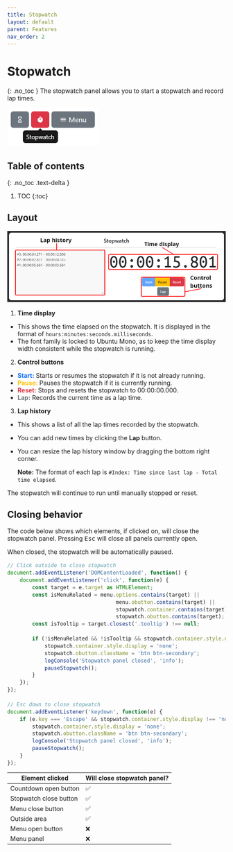 ```yaml
---
title: Stopwatch
layout: default
parent: Features
nav_order: 2
---
```

# Stopwatch
{: .no_toc }
The stopwatch panel allows you to start a stopwatch and record lap times.

![A screenshot of the stopwatch panel item, highlighted in red and with a tooltip showing with the text "Stopwatch"](/assets/images/docs-Features/stopwatch/panelitem.png)

## Table of contents
{: .no_toc .text-delta }

1. TOC
{:toc}

## Layout
![A screenshot of the stopwatch panel. The time shown is 00:00:15.801. The stopwatch is currently running.](/assets/images/docs-Features/stopwatch/stopwatch.png)

1. **Time display**
 - This shows the time elapsed on the stopwatch. It is displayed in the format of `hours:minutes:seconds.milliseconds`.
 - The font family is locked to Ubuntu Mono, as to keep the time display width consistent while the stopwatch is running.

2. **Control buttons**
 - <span style="color: #0d6efd;">**Start:**</span> Starts or resumes the stopwatch if it is not already running.
 - <span style="color: #ffc107;">**Pause:**</span> Pauses the stopwatch if it is currently running.
 - <span style="color: #dc3545;">**Reset:**</span> Stops and resets the stopwatch to 00:00:00.000.
 - <span style="color: #6c757d;">**Lap:**</span> Records the current time as a lap time.

3. **Lap history**
 - This shows a list of all the lap times recorded by the stopwatch.
 - You can add new times by clicking the **Lap** button.
 - You can resize the lap history window by dragging the bottom right corner.

    **Note:** The format of each lap is `#Index: Time since last lap - Total time elapsed`.

The stopwatch will continue to run until manually stopped or reset.

## Closing behavior
The code below shows which elements, if clicked on, will close the stopwatch panel. Pressing <kbd>Esc</kbd> will close all panels currently open.

When closed, the stopwatch will be automatically paused.

```ts
// Click outside to close stopwatch
document.addEventListener('DOMContentLoaded', function() {
    document.addEventListener('click', function(e) {
        const target = e.target as HTMLElement;
        const isMenuRelated = menu.options.contains(target) || 
                                   menu.obutton.contains(target) || 
                                   stopwatch.container.contains(target) || 
                                   stopwatch.obutton.contains(target);
        const isTooltip = target.closest('.tooltip') !== null;

        if (!isMenuRelated && !isTooltip && stopwatch.container.style.display !== 'none') {
            stopwatch.container.style.display = 'none';
            stopwatch.obutton.className = 'btn btn-secondary';
            logConsole('Stopwatch panel closed', 'info');
            pauseStopwatch();
        }
    });
});

// Esc down to close stopwatch
document.addEventListener('keydown', function(e) {
    if (e.key === 'Escape' && stopwatch.container.style.display !== 'none') {
        stopwatch.container.style.display = 'none';
        stopwatch.obutton.className = 'btn btn-secondary';
        logConsole('Stopwatch panel closed', 'info');
        pauseStopwatch();
    }
});
```

| Element clicked | Will close stopwatch panel? |
| --- | --- |
| Countdown open button | ✅ |
| Stopwatch close button | ✅ |
| Menu close button | ✅ |
| Outside area | ✅ |
| Menu open button | ❌ |
| Menu panel | ❌ |